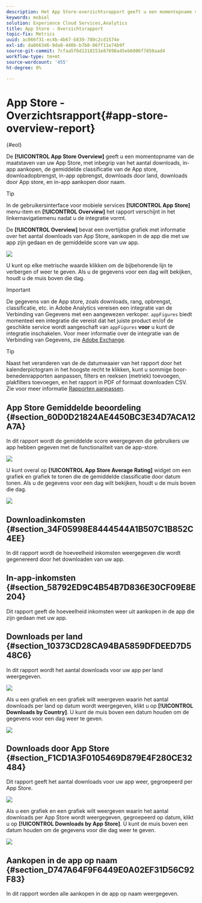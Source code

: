 ```yaml
---
description: Het App Store-overzichtsrapport geeft u een momentopname van de maatstaven van uw app-winkel, waaronder het aantal downloads, aankopen in de app, de gemiddelde score van de App Store, downloadopbrengsten, in-app-inkomsten, downloads per land, downloads per App Store en aankopen in de app op naam.
keywords: mobiel
solution: Experience Cloud Services,Analytics
title: App Store - Overzichtsrapport
topic-fix: Metrics
uuid: ac066f31-ec4b-4b67-b839-780c2cd1574e
exl-id: da8663d6-9da8-440b-b7b8-06ff11e74b9f
source-git-commit: 7cfaa5f6d1318151e87698a45eb6006f7850aad4
workflow-type: tm+mt
source-wordcount: '455'
ht-degree: 0%

---
```


# App Store - Overzichtsrapport{#app-store-overview-report}

{#eol}

De **[!UICONTROL App Store Overview]** geeft u een momentopname van de maatstaven van uw App Store, met inbegrip van het aantal downloads, in-app aankopen, de gemiddelde classificatie van de App store, downloadopbrengst, in-app opbrengst, downloads door land, downloads door App store, en in-app aankopen door naam.

>[!TIP]
>
>In de gebruikersinterface voor mobiele services **[!UICONTROL App Store]** menu-item en **[!UICONTROL Overview]** het rapport verschijnt in het linkernavigatiemenu nadat u de integratie vormt.

De **[!UICONTROL Overview]** bevat een overtijdse grafiek met informatie over het aantal downloads van App Store, aankopen in de app die met uw app zijn gedaan en de gemiddelde score van uw app.

![](assets/app_store_metrics.png)

U kunt op elke metrische waarde klikken om de bijbehorende lijn te verbergen of weer te geven. Als u de gegevens voor een dag wilt bekijken, houdt u de muis boven die dag.

>[!IMPORTANT]
>
>De gegevens van de App store, zoals downloads, rang, opbrengst, classificatie, etc. in Adobe Analytics vereisen een integratie van de Verbinding van Gegevens met een aangewezen verkoper. `appFigures` biedt momenteel een integratie die vereist dat het juiste product en/of de geschikte service wordt aangeschaft van `appFigures` **voor** u kunt de integratie inschakelen. Voor meer informatie over de integratie van de Verbinding van Gegevens, zie [Adobe Exchange](https://www.adobeexchange.com/experiencecloud.html).

>[!TIP]
>
>Naast het veranderen van de de datumwaaier van het rapport door het kalenderpictogram in het hoogste recht te klikken, kunt u sommige boor-benedenrapporten aanpassen, filters en reeksen (metriek) toevoegen, plakfilters toevoegen, en het rapport in PDF of formaat downloaden CSV. Zie voor meer informatie [Rapporten aanpassen](/help/using/usage/reports-customize/reports-customize.md).

## App Store Gemiddelde beoordeling {#section_60D0D21824AE4450BC3E34D7ACA12A7A}

In dit rapport wordt de gemiddelde score weergegeven die gebruikers uw app hebben gegeven met de functionaliteit van de app-store.

![](assets/app_store_rating.png)

U kunt overal op **[!UICONTROL App Store Average Rating]** widget om een grafiek en grafiek te tonen die de gemiddelde classificatie door datum tonen. Als u de gegevens voor een dag wilt bekijken, houdt u de muis boven die dag.

![](assets/app_store_downloads_detail.png)

## Downloadinkomsten {#section_34F05998E8444544A1B507C1B852C4EE}

In dit rapport wordt de hoeveelheid inkomsten weergegeven die wordt gegenereerd door het downloaden van uw app.

## In-app-inkomsten {#section_58792ED9C4B54B7D836E30CF09E8E204}

Dit rapport geeft de hoeveelheid inkomsten weer uit aankopen in de app die zijn gedaan met uw app.

## Downloads per land {#section_10373CD28CA94BA5859DFDEED7D548C6}

In dit rapport wordt het aantal downloads voor uw app per land weergegeven.

![](assets/country.png)

Als u een grafiek en een grafiek wilt weergeven waarin het aantal downloads per land op datum wordt weergegeven, klikt u op **[!UICONTROL Downloads by Country]**. U kunt de muis boven een datum houden om de gegevens voor een dag weer te geven.

![](assets/downloads_by_country.png)

## Downloads door App Store {#section_F1CD1A3F0105469D879E4F280CE32484}

Dit rapport geeft het aantal downloads voor uw app weer, gegroepeerd per App Store.

![](assets/app_store.png)

Als u een grafiek en een grafiek wilt weergeven waarin het aantal downloads per App Store wordt weergegeven, gegroepeerd op datum, klikt u op **[!UICONTROL Downloads by App Store]**. U kunt de muis boven een datum houden om de gegevens voor die dag weer te geven.

![](assets/app_store_downloads_detail.png)

## Aankopen in de app op naam {#section_D747A64F9F6449E0A02EF31D56C92F83}

In dit rapport worden alle aankopen in de app op naam weergegeven.
